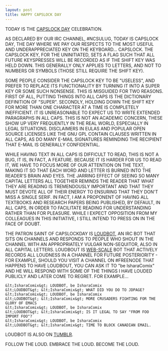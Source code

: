 ```yaml
---
layout: post
title: HAPPY CAPSLOCK DAY
---
```


TODAY IS THE <a href="http://capslockday.com">CAPSLOCK DAY</a> CELEBRATION.

AS DECLARED BY OUR IRC CHANNEL, #NCSULUG, TODAY IS CAPSLOCK DAY, THE DAY WHERE WE PAY OUR RESPECTS TO THE MOST USEFUL AND UNDERAPPRECIATED KEY ON THE KEYBOARD... CAPSLOCK. THE CAPSLOCK KEY, FOR THE UNINITIATED, SETS A FLAG SUCH THAT ALL FUTURE KEYSPRESSES WILL BE RECORDED AS IF THE SHIFT KEY WAS HELD DOWN. THIS GENERALLY ONLY APPLIES TO LETTERS, AND NOT TO NUMBERS OR SYMBOLS (THOSE STILL REQUIRE THE SHIFT KEY).

SOME PEOPLE CONSIDER THE CAPSLOCK KEY TO BE "USELESS", AND PREFER TO REPLACE ITS FUNCTIONALITY BY TURNING IT INTO A SUPER KEY OR SOME SUCH NONSENSE. THIS IS MISGUIDED FOR TWO REASONS. FIRST OF ALL, PUTTING THINGS INTO ALL CAPS IS THE DICTIONARY DEFINITION OF "SUPER". SECONDLY, HOLDING DOWN THE SHIFT KEY FOR MORE THAN ONE CHARACTER AT A TIME IS COMPLETELY INEFFICIENT. IT IS UNREASONABLE TO EXPECT US TO WRITE EXTENDED PARAGRAPHS IN ALL CAPS. THIS IS NOT AN ACADEMIC CONCERN, THESE SHOW UP VERY FREQUENTLY IN THE REAL WORLD, ESPECIALLY IN LEGAL SITUATIONS. DISCLAIMERS IN EULAS AND POPULAR OPEN SOURCE LICENSES LIKE THE GNU GPL CONTAIN CLAUSES WRITTEN IN ALL CAPS, AS DO MANY E-MAIL SIGNATURES REMINDING THE RECIPIENT THAT E-MAIL IS GENERALLY CONFIDENTIAL.

WHILE HAVING TEXT IN ALL CAPS IS DIFFICULT TO READ, THIS IS NOT A BUG, IT IS, IN FACT, A FEATURE. BECAUSE IT IS HARDER FOR US TO READ IT, WE HAVE TO FOCUS MORE OF OUR ATTENTION ON THE TEXT, MAKING IT SO THAT EACH WORD AND LETTER IS BURNED INTO THE READER'S BRAIN AND EYES. THE JARRING EFFECT OF SEEING SO MANY CAPITAL LETTERS ALL TOGETHER REMINDS THE READER THAT WHAT THEY ARE READING IS TREMENDOUSLY IMPORTANT AND THAT THEY MUST DEVOTE ALL OF THEIR ENERGY TO ENSURING THAT THEY DON'T MISS A SINGLE SERIF. IN FACT, I AM A PROPONENT OF HAVING ALL TEXTBOOKS AND RESEARCH PAPERS BEING PUBLISHED, BY DEFAULT, IN ALL CAPS, IN ORDER TO FACILITATE READING FOR UNDERSTANDING RATHER THAN FOR PLEASURE. WHILE I EXPECT OPPOSITION FROM MY COLLEAGUES IN THIS INITIATIVE, I STILL INTEND TO PRESS ON IN THE FACE OF DOUBT.

THE PATRON SAINT OF CAPSLOCKDAY IS <a href="http://twitter.com/loudbot">LOUDBOT</a>, AN IRC BOT THAT SITS ON CHANNELS AND RESPONDS TO PEOPLE WHO SHOUT IN THE CHANNEL WITH AN APPROPRIATELY VULGAR NON-SEQUITOR, ALSO IN ALL CAPITAL LETTERS. LOUDBOUT IS <a href="http://redis.io/">WEB-SCALE</a> BOT THAT ACTIVELY RECORDS ALL LOUDNESS IN A CHANNEL FOR FUTURE POSTERIORITY - FOR EXAMPLE, SHOULD YOU VISIT A CHANNEL ON #FREENODE THAT HAPPENS TO HAVE LOUDBOUT, YOU CAN ASK IT TO "be IsharaComix" AND HE WILL RESPOND WITH SOME OF THE THINGS I HAVE LOUDED PUBLICLY AND LATER COME TO REGRET. FOR EXAMPLE...

    &lt;IsharaComix&gt; LOUDBOT, be IsharaComix
    &lt;LOUDBOT&gt; &lt;IsharaComix&gt; WHAT DID YOU DO TO JDPAGE?
    &lt;IsharaComix&gt; LOUDBOT, be IsharaComix
    &lt;LOUDBOT&gt; &lt;IsharaComix&gt; MORE CRUSADERS FIGHTING FOR THE GLORY OF EMACS
    &lt;IsharaComix&gt; LOUDBOT, be IsharaComix
    &lt;LOUDBOT&gt; &lt;IsharaComix&gt; IS IT LEGAL TO SAY "FROM FOO IMPORT FOO"?
    &lt;IsharaComix&gt; LOUDBOT, be IsharaComix
    &lt;LOUDBOT&gt; &lt;IsharaComix&gt; TIME TO BLOCK CANADIAN EMAIL.

LOUDBOT IS ALSO ON <a href="http://loudversations.tumblr.com/">TUMBLR</a>.

FOLLOW THE LOUD. EMBRACE THE LOUD. BECOME THE LOUD.
